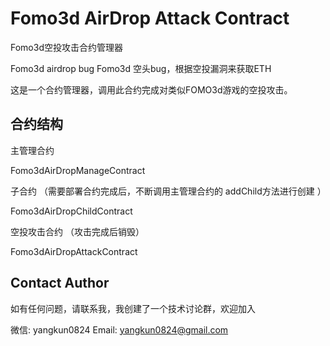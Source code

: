 # Fomo3d AirDrop Attack Contract

Fomo3d空投攻击合约管理器

Fomo3d airdrop bug
Fomo3d 空头bug，根据空投漏洞来获取ETH

这是一个合约管理器，调用此合约完成对类似FOMO3d游戏的空投攻击。

## 合约结构

主管理合约  

Fomo3dAirDropManageContract

子合约 （需要部署合约完成后，不断调用主管理合约的 addChild方法进行创建 ） 

Fomo3dAirDropChildContract

空投攻击合约 （攻击完成后销毁）  

Fomo3dAirDropAttackContract


## Contact Author

如有任何问题，请联系我，我创建了一个技术讨论群，欢迎加入

微信: yangkun0824
Email: yangkun0824@gmail.com
